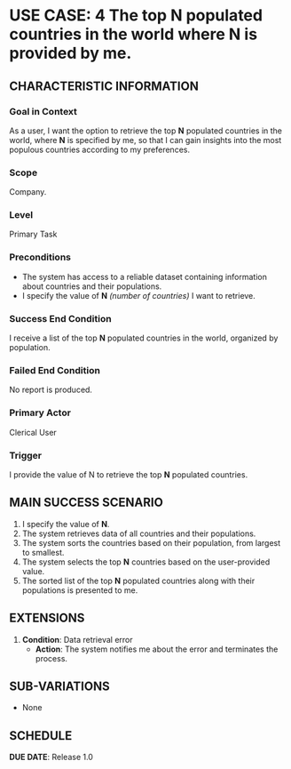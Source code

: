# USE CASE: 4 The top **N** populated countries in the world where **N** is provided by me.

## CHARACTERISTIC INFORMATION

### Goal in Context

As a user, I want the option to retrieve the top **N** populated countries in the world, where **N** is specified by me, so that I can gain insights into the most populous countries according to my preferences.

### Scope

Company.

### Level

Primary Task

### Preconditions

- The system has access to a reliable dataset containing information about countries and their populations.
- I specify the value of **N** *(number of countries)* I want to retrieve.

### Success End Condition

I receive a list of the top **N** populated countries in the world, organized by population.

### Failed End Condition

No report is produced.

### Primary Actor

Clerical User

### Trigger

I provide the value of N to retrieve the top **N** populated countries.

## MAIN SUCCESS SCENARIO

1. I specify the value of **N**.
2. The system retrieves data of all countries and their populations.
3. The system sorts the countries based on their population, from largest to smallest.
4. The system selects the top **N** countries based on the user-provided value.
5. The sorted list of the top **N** populated countries along with their populations is presented to me.

## EXTENSIONS

1. **Condition**: Data retrieval error
   - **Action**: The system notifies me about the error and terminates the process.

## SUB-VARIATIONS

- None

## SCHEDULE

**DUE DATE**: Release 1.0

